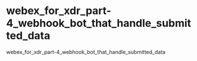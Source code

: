 # webex_for_xdr_part-4_webhook_bot_that_handle_submitted_data
webex_for_xdr_part-4_webhook_bot_that_handle_submitted_data

